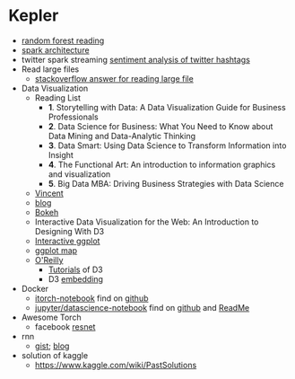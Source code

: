 # Kepler
- [random forest reading](http://www.dabi.temple.edu/~hbling/8590.002/Montillo_RandomForests_4-2-2009.pdf)
- [spark architecture](http://0x0fff.com/category/spark/)
- twitter spark streaming [sentiment analysis of twitter hashtags](https://developer.ibm.com/clouddataservices/sentiment-analysis-of-twitter-hashtags/ )
- Read large files
  - [stackoverflow answer for reading large file](http://stackoverflow.com/questions/31106899/spark-reading-large-file)
- Data Visualization
  - Reading List 
    - **1**. Storytelling with Data: A Data Visualization Guide for Business Professionals  
    - **2**. Data Science for Business: What You Need to Know about Data Mining and Data-Analytic Thinking
    - **3**. Data Smart: Using Data Science to Transform Information into Insight
    - **4**. The Functional Art: An introduction to information graphics and visualization
    - **5**. Big Data MBA: Driving Business Strategies with Data Science
  - [Vincent](https://vincent.readthedocs.org/en/latest/)
  - [blog](https://bost.ocks.org/mike/)
  - [Bokeh](https://speakerdeck.com/chdoig/visualizing-twitter-data-with-blaze-and-bokeh-pytexas-2014)
  - Interactive Data Visualization for the Web: An Introduction to Designing With D3
  - [Interactive ggplot](http://nbviewer.jupyter.org/gist/msund/7ac1203ded66fe8134cc)
  - [ggplot map](http://web.stanford.edu/~cengel/cgi-bin/anthrospace/ggplot-from-python-with-rpy2)
  - [O'Reilly](http://shop.oreilly.com/product/0636920026938.do?cmp=af-strata-books-videos-product_cj_9781449339739_%25zp)
    - [Tutorials](http://alignedleft.com/tutorials) of D3
    - D3 [embedding](http://nbviewer.jupyter.org/github/abarto/embedding_interactive_charts_on_an_ipython_notebook/blob/master/embedding_interactive_charts_on_an_ipython_notebook.ipynb#display_chart_chartjs)
- Docker
  - [itorch-notebook](https://hub.docker.com/r/dhunter/itorch-notebook/) find on [github](https://github.com/facebook/iTorch)
  - [jupyter/datascience-notebook](https://hub.docker.com/r/jupyter/datascience-notebook/) find on [github](https://github.com/jupyter/docker-stacks) and [ReadMe](https://github.com/jupyter/docker-stacks/tree/master/datascience-notebook)
- Awesome Torch
  - facebook [resnet](https://github.com/facebook/fb.resnet.torch)
- rnn 
  - [gist](https://gist.github.com/hnykda); [blog](http://danielhnyk.cz/#open)
- solution of kaggle
  - https://www.kaggle.com/wiki/PastSolutions
